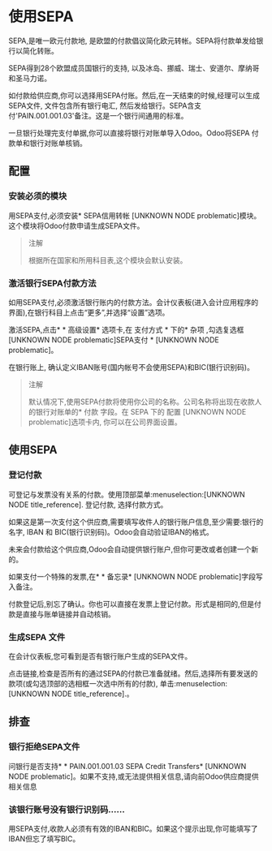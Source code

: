 # 使用SEPA

SEPA,是唯一欧元付款地, 是欧盟的付款倡议简化欧元转帐。SEPA将付款单发给银行以简化转账。

SEPA得到28个欧盟成员国银行的支持, 以及冰岛、挪威、瑞士、安道尔、摩纳哥和圣马力诺。

如付款给供应商,你可以选择用SEPA付账。然后,在一天结束的时候,经理可以生成SEPA文件, 文件包含所有银行电汇, 然后发给银行。SEPA含支付'PAIN.001.001.03'备注。这是一个银行间通用的标准。

一旦银行处理完支付单据,你可以直接将银行对账单导入Odoo。Odoo将SEPA 付款单和银行对账单核销。

## 配置

### 安装必须的模块

用SEPA支付,必须安装\* SEPA信用转帐 \[UNKNOWN NODE problematic\]模块。这个模块将Odoo付款申请生成SEPA文件。

> 注解
>
> 根据所在国家和所用科目表,这个模块会默认安装。

### 激活银行SEPA付款方法

如用SEPA支付,必须激活银行账内的付款方法。会计仪表板\(进入会计应用程序的界面\),在银行科目上点击“更多”,并选择“设置”选项。

激活SEPA,点击\* \* 高级设置\* 选项卡,在 支付方式 \* 下的\* 杂项 ,勾选复选框 \[UNKNOWN NODE problematic\]SEPA支付 \* \[UNKNOWN NODE problematic\]。

在银行账上, 确认定义IBAN账号\(国内帐号不会使用SEPA\)和BIC\(银行识别码\)。

> 注解
>
> 默认情况下,使用SEPA付款将使用你公司的名称。公司名称将出现在收款人的银行对账单的\* 付款 字段。在 SEPA 下的 配置 \[UNKNOWN NODE problematic\]选项卡内, 你可以在公司界面设置。

## 使用SEPA

### 登记付款

可登记与发票没有关系的付款。使用顶部菜单:menuselection:\[UNKNOWN NODE title\_reference\]. 登记付款, 选择付款方式。

如果这是第一次支付这个供应商,需要填写收件人的银行账户信息,至少需要:银行的名字, IBAN 和 BIC\(银行识别码\)。Odoo会自动验证IBAN的格式。

未来会付款给这个供应商,Odoo会自动提供银行账户,但你可更改或者创建一个新的。

如果支付一个特殊的发票,在\* \* 备忘录\* \[UNKNOWN NODE problematic\]字段写入备注。

付款登记后,别忘了确认。你也可以直接在发票上登记付款。形式是相同的,但是付款是直接与账单链接并自动核销。

### 生成SEPA 文件

在会计仪表板,您可看到是否有银行账户生成的SEPA文件。

点击链接,检查是否所有的通过SEPA的付款已准备就绪。然后,选择所有要发送的款项\(或勾选顶部的选相框一次选中所有的付款\), 单击:menuselection:\[UNKNOWN NODE title\_reference\].。

## 排查

### 银行拒绝SEPA文件

问银行是否支持\* \* PAIN.001.001.03 SEPA Credit Transfers\* \[UNKNOWN NODE problematic\]。如果不支持,或无法提供相关信息,请向前Odoo供应商提供相关信息

### 该银行账号没有银行识别码……

用SEPA支付,收款人必须有有效的IBAN和BIC。如果这个提示出现,你可能填写了IBAN但忘了填写BIC。



